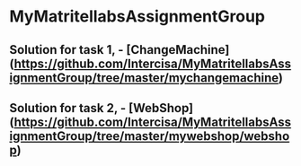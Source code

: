 # MyMatritellabsAssignmentGroup
## Solution for task 1, - [ChangeMachine] (https://github.com/Intercisa/MyMatritellabsAssignmentGroup/tree/master/mychangemachine) 
## Solution for task 2, - [WebShop] (https://github.com/Intercisa/MyMatritellabsAssignmentGroup/tree/master/mywebshop/webshop)
